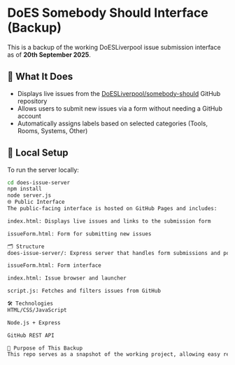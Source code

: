 # DoES Somebody Should Interface (Backup)

This is a backup of the working DoESLiverpool issue submission interface as of **20th September 2025**.

## 🔧 What It Does

- Displays live issues from the [DoESLiverpool/somebody-should](https://github.com/DoESLiverpool/somebody-should) GitHub repository
- Allows users to submit new issues via a form without needing a GitHub account
- Automatically assigns labels based on selected categories (Tools, Rooms, Systems, Other)

## 🧪 Local Setup

To run the server locally:

```bash
cd does-issue-server
npm install
node server.js
🌐 Public Interface
The public-facing interface is hosted on GitHub Pages and includes:

index.html: Displays live issues and links to the submission form

issueForm.html: Form for submitting new issues

🗂 Structure
does-issue-server/: Express server that handles form submissions and posts to GitHub

issueForm.html: Form interface

index.html: Issue browser and launcher

script.js: Fetches and filters issues from GitHub

🛠 Technologies
HTML/CSS/JavaScript

Node.js + Express

GitHub REST API

🧭 Purpose of This Backup
This repo serves as a snapshot of the working project, allowing easy restoration or experimentation without affecting the live version.
